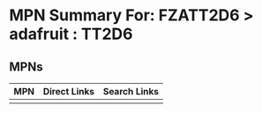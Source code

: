 



# MPN Summary For: FZATT2D6 > adafruit : TT2D6

## MPNs
  

|MPN|Direct Links|Search Links|
| :--- | :--- | :--- |
||||
